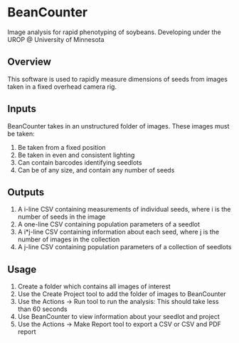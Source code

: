 # BeanCounter
Image analysis for rapid phenotyping of soybeans. Developing under the UROP @ University of Minnesota

## Overview
This software is used to rapidly measure dimensions of seeds from images taken in a fixed overhead camera rig.

## Inputs
BeanCounter takes in an unstructured folder of images.
These images must be taken:
1. Be taken from a fixed position
2. Be taken in even and consistent lighting
3. Can contain barcodes identifying seedlots
4. Can be of any size, and contain any number of seeds
 
## Outputs
1. A i-line CSV containing measurements of individual seeds, where i is the number of seeds in the image
2. A one-line CSV containing population parameters of a seedlot
3. A i*j-line CSV containing information about each seed, where j is the number of images in the collection
4. A j-line CSV containing population parameters of a collection of seedlots

## Usage
1. Create a folder which contains all images of interest
2. Use the Create Project tool to add the folder of images to BeanCounter
3. Use the Actions -> Run tool to run the analysis: This should take less than 60 seconds
4. Use BeanCounter to view information about your seedlot and project
5. Use the Actions -> Make Report tool to export a CSV or CSV and PDF report
